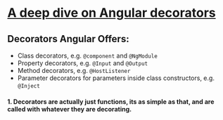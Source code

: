 # [A deep dive on Angular decorators](https://ultimatecourses.com/blog/angular-decorators)
##  Decorators Angular Offers:
* Class decorators, e.g. `@component` and `@NgModule`  
* Property decorators, e.g. `@Input` and `@Output`  
* Method decorators, e.g. `@HostListener`
* Parameter decorators for parameters inside class constructors, e.g. `@Inject`
#### 1. Decorators are actually just functions, its as simple as that, and are called with whatever they are decorating.



